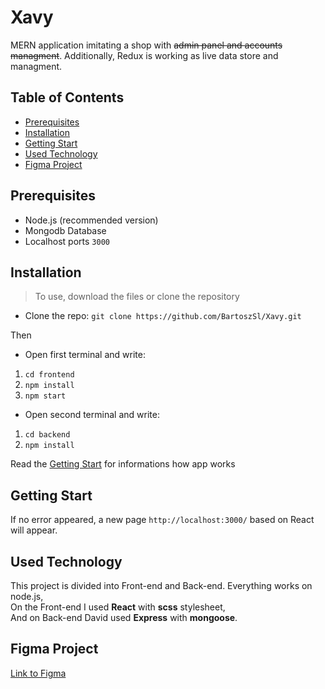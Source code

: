 # Xavy

MERN application imitating a shop with ~~admin panel and accounts managment~~. Additionally, Redux is working as live data store and managment. 

## Table of Contents
- [Prerequisites](#prerequisites)
- [Installation](#installation)
- [Getting Start](#getting-start)
- [Used Technology](#used-technology)
- [Figma Project](#figma-project)

## Prerequisites
- Node.js (recommended version)
- Mongodb Database
- Localhost ports ``3000``

## Installation 

> To use, download the files or clone the repository

- Clone the repo: ``git clone https://github.com/BartoszSl/Xavy.git``

Then

- Open first terminal and write:
1. ``cd frontend``
2. ``npm install``
3. ``npm start``

- Open second terminal and write:
1. ``cd backend``
2. ``npm install``

Read the [Getting Start](#getting-start) for informations how app works

## Getting Start

If no error appeared, a new page ``http://localhost:3000/`` based on React will appear. 



## Used Technology

This project is divided into Front-end and Back-end. Everything works on node.js,<br/>
On the Front-end I used **React** with **scss** stylesheet, <br/>
And on Back-end David used **Express** with **mongoose**.

## Figma Project

[Link to Figma](https://www.figma.com/file/OG8HO2KxiIGpz4biwgp5W7/Untitled?type=design&node-id=98%3A19&mode=dev)
